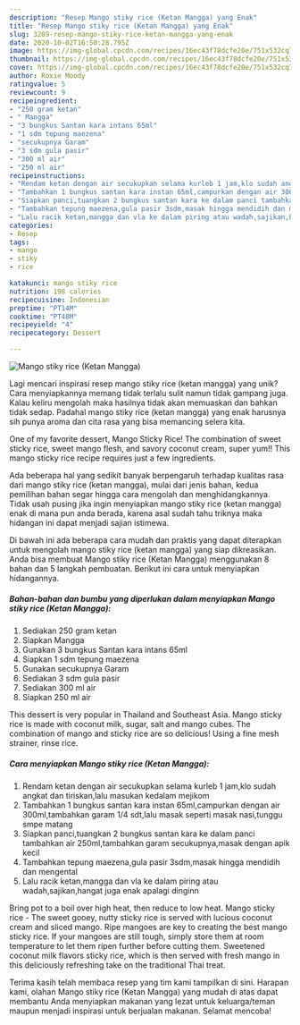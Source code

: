 ```yaml
---
description: "Resep Mango stiky rice (Ketan Mangga) yang Enak"
title: "Resep Mango stiky rice (Ketan Mangga) yang Enak"
slug: 3209-resep-mango-stiky-rice-ketan-mangga-yang-enak
date: 2020-10-02T16:50:28.795Z
image: https://img-global.cpcdn.com/recipes/16ec43f78dcfe20e/751x532cq70/mango-stiky-rice-ketan-mangga-foto-resep-utama.jpg
thumbnail: https://img-global.cpcdn.com/recipes/16ec43f78dcfe20e/751x532cq70/mango-stiky-rice-ketan-mangga-foto-resep-utama.jpg
cover: https://img-global.cpcdn.com/recipes/16ec43f78dcfe20e/751x532cq70/mango-stiky-rice-ketan-mangga-foto-resep-utama.jpg
author: Roxie Moody
ratingvalue: 5
reviewcount: 9
recipeingredient:
- "250 gram ketan"
- " Mangga"
- "3 bungkus Santan kara intans 65ml"
- "1 sdm tepung maezena"
- "secukupnya Garam"
- "3 sdm gula pasir"
- "300 ml air"
- "250 ml air"
recipeinstructions:
- "Rendam ketan dengan air secukupkan selama kurleb 1 jam,klo sudah angkat dan tiriskan,lalu masukan kedalam mejikom"
- "Tambahkan 1 bungkus santan kara instan 65ml,campurkan dengan air 300ml,tambahkan garam 1/4 sdt,lalu masak seperti masak nasi,tunggu smpe matang"
- "Siapkan panci,tuangkan 2 bungkus santan kara ke dalam panci tambahkan air 250ml,tambahkan garam secukupnya,masak dengan apik kecil"
- "Tambahkan tepung maezena,gula pasir 3sdm,masak hingga mendidih dan mengental"
- "Lalu racik ketan,mangga dan vla ke dalam piring atau wadah,sajikan,hangat juga enak apalagi dinginn"
categories:
- Resep
tags:
- mango
- stiky
- rice

katakunci: mango stiky rice 
nutrition: 198 calories
recipecuisine: Indonesian
preptime: "PT14M"
cooktime: "PT48M"
recipeyield: "4"
recipecategory: Dessert

---
```



![Mango stiky rice (Ketan Mangga)](https://img-global.cpcdn.com/recipes/16ec43f78dcfe20e/751x532cq70/mango-stiky-rice-ketan-mangga-foto-resep-utama.jpg)

Lagi mencari inspirasi resep mango stiky rice (ketan mangga) yang unik? Cara menyiapkannya memang tidak terlalu sulit namun tidak gampang juga. Kalau keliru mengolah maka hasilnya tidak akan memuaskan dan bahkan tidak sedap. Padahal mango stiky rice (ketan mangga) yang enak harusnya sih punya aroma dan cita rasa yang bisa memancing selera kita.

One of my favorite dessert, Mango Sticky Rice! The combination of sweet sticky rice, sweet mango flesh, and savory coconut cream, super yum!! This mango sticky rice recipe requires just a few ingredients.

Ada beberapa hal yang sedikit banyak berpengaruh terhadap kualitas rasa dari mango stiky rice (ketan mangga), mulai dari jenis bahan, kedua pemilihan bahan segar hingga cara mengolah dan menghidangkannya. Tidak usah pusing jika ingin menyiapkan mango stiky rice (ketan mangga) enak di mana pun anda berada, karena asal sudah tahu triknya maka hidangan ini dapat menjadi sajian istimewa.


Di bawah ini ada beberapa cara mudah dan praktis yang dapat diterapkan untuk mengolah mango stiky rice (ketan mangga) yang siap dikreasikan. Anda bisa membuat Mango stiky rice (Ketan Mangga) menggunakan 8 bahan dan 5 langkah pembuatan. Berikut ini cara untuk menyiapkan hidangannya.

<!--inarticleads1-->

##### Bahan-bahan dan bumbu yang diperlukan dalam menyiapkan Mango stiky rice (Ketan Mangga):

1. Sediakan 250 gram ketan
1. Siapkan  Mangga
1. Gunakan 3 bungkus Santan kara intans 65ml
1. Siapkan 1 sdm tepung maezena
1. Gunakan secukupnya Garam
1. Sediakan 3 sdm gula pasir
1. Sediakan 300 ml air
1. Siapkan 250 ml air


This dessert is very popular in Thailand and Southeast Asia. Mango sticky rice is made with coconut milk, sugar, salt and mango cubes. The combination of mango and sticky rice are so delicious! Using a fine mesh strainer, rinse rice. 

<!--inarticleads2-->

##### Cara menyiapkan Mango stiky rice (Ketan Mangga):

1. Rendam ketan dengan air secukupkan selama kurleb 1 jam,klo sudah angkat dan tiriskan,lalu masukan kedalam mejikom
1. Tambahkan 1 bungkus santan kara instan 65ml,campurkan dengan air 300ml,tambahkan garam 1/4 sdt,lalu masak seperti masak nasi,tunggu smpe matang
1. Siapkan panci,tuangkan 2 bungkus santan kara ke dalam panci tambahkan air 250ml,tambahkan garam secukupnya,masak dengan apik kecil
1. Tambahkan tepung maezena,gula pasir 3sdm,masak hingga mendidih dan mengental
1. Lalu racik ketan,mangga dan vla ke dalam piring atau wadah,sajikan,hangat juga enak apalagi dinginn


Bring pot to a boil over high heat, then reduce to low heat. Mango sticky rice - The sweet gooey, nutty sticky rice is served with lucious coconut cream and sliced mango. Ripe mangoes are key to creating the best mango sticky rice. If your mangoes are still tough, simply store them at room temperature to let them ripen further before cutting them. Sweetened coconut milk flavors sticky rice, which is then served with fresh mango in this deliciously refreshing take on the traditional Thai treat. 

Terima kasih telah membaca resep yang tim kami tampilkan di sini. Harapan kami, olahan Mango stiky rice (Ketan Mangga) yang mudah di atas dapat membantu Anda menyiapkan makanan yang lezat untuk keluarga/teman maupun menjadi inspirasi untuk berjualan makanan. Selamat mencoba!

